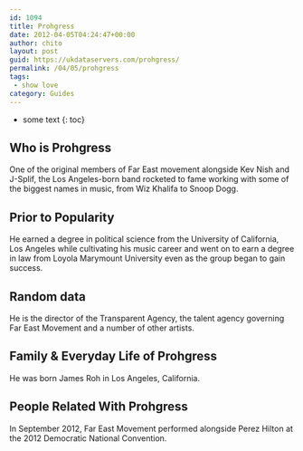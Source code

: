 ```yaml
---
id: 1094
title: Prohgress
date: 2012-04-05T04:24:47+00:00
author: chito
layout: post
guid: https://ukdataservers.com/prohgress/
permalink: /04/05/prohgress
tags:
 - show love
category: Guides
---
```


* some text
{: toc}
          
          
## Who is  Prohgress
                  
                  
                  
One of the original members of Far East movement alongside Kev Nish and J-Splif, the Los Angeles-born band rocketed to fame working with some of the biggest names in music, from Wiz Khalifa to Snoop Dogg.
                  
                
                
                
## Prior to Popularity 
                  
                  
                  
He earned a degree in political science from the University of California, Los Angeles while cultivating his music career and went on to earn a degree in law from Loyola Marymount University even as the group began to gain success.
                  
                
                
                
## Random data 
                  
                  
                  
He is the director of the Transparent Agency, the talent agency governing Far East Movement and a number of other artists.
                  
                
                
                
## Family & Everyday Life of Prohgress
                  
                  
                  
He was born James Roh in Los Angeles, California.
                  
                
                
                
## People Related With  Prohgress
                  
                  
                  
In September 2012, Far East Movement performed alongside Perez Hilton at the 2012 Democratic National Convention.
                  
                
              
            
          
          
          
    
    
  
